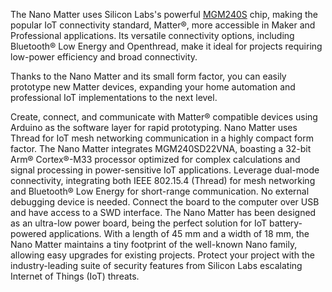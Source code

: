 <FeatureDescription>

  The Nano Matter uses Silicon Labs's powerful [MGM240S](https://www.silabs.com/documents/public/data-sheets/mgm240s-datasheet.pdf) chip, making the popular IoT connectivity standard, Matter®, more accessible in Maker and Professional applications. Its versatile connectivity options, including Bluetooth® Low Energy and Openthread, make it ideal for projects requiring low-power efficiency and broad connectivity.

  Thanks to the Nano Matter and its small form factor, you can easily prototype new Matter devices, expanding your home automation and professional IoT implementations to the next level.
  
</FeatureDescription>

<FeatureList>
  <Feature title="Matter® Ready" image="core">
    Create, connect, and communicate with Matter® compatible devices using Arduino as the software layer for rapid prototyping.
    <FeatureWrapper>
      <FeatureLink title="Matter Specification" url="https://csa-iot.org/all-solutions/matter/" download blank/>
    </FeatureWrapper>
  </Feature>

  <Feature title="OpenThread" image="communication">
    Nano Matter uses Thread for IoT mesh networking communication in a highly compact form factor.
    <FeatureWrapper>
      <FeatureLink title="OpenThread" url="https://openthread.io/" download blank/>
    </FeatureWrapper>
  </Feature>

  <Feature title="MGM240SD22VNA 32-bit Arm® Cortex®-M33" image="mcu">
    The Nano Matter integrates MGM240SD22VNA, boasting a 32-bit Arm® Cortex®-M33 processor optimized for complex calculations and signal processing in power-sensitive IoT applications.
    <FeatureWrapper>
      <FeatureLink title="Datasheet" url="https://www.silabs.com/documents/public/data-sheets/mgm240s-datasheet.pdf" download blank/>
    </FeatureWrapper>
  </Feature>

  <Feature title="Bluetooth® connectivity" image="bluetooth">
    Leverage dual-mode connectivity, integrating both IEEE 802.15.4 (Thread) for mesh networking and Bluetooth® Low Energy for short-range communication.
    <FeatureWrapper>
      <FeatureLink title="Bluetooth®" url="https://www.bluetooth.com/" download blank/>
    </FeatureWrapper>
  </Feature>

  <Feature title="Debugging over USB" image="usb">
    No external debugging device is needed. Connect the board to the computer over USB and have access to a SWD interface. 
  </Feature>

  <Feature title="Low power consumption" image="power">
    The Nano Matter has been designed as an ultra-low power board, being the perfect solution for IoT battery-powered applications.
  </Feature>

  <Feature title="Tiny footprint" image="nano-form-factor">
    With a length of 45 mm and a width of 18 mm, the Nano Matter maintains a tiny footprint of the well-known Nano family, allowing easy upgrades for existing projects.
  </Feature>

  <Feature title="Secure Vault technology enabled" image="crypto-chip">
    Protect your project with the industry-leading suite of security features from Silicon Labs escalating Internet of Things (IoT) threats.
  </Feature>


</FeatureList>
